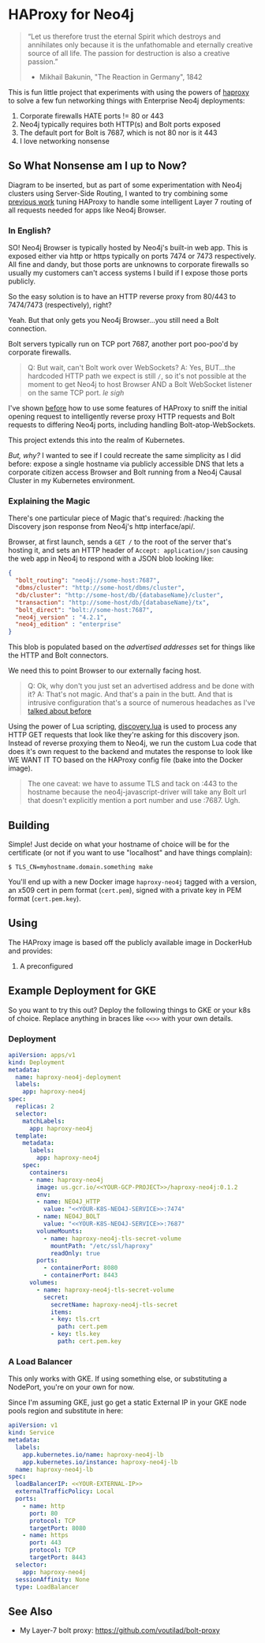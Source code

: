 # HAProxy for Neo4j

> “Let us therefore trust the eternal Spirit which destroys and
> annihilates only because it is the unfathomable and eternally
> creative source of all life. The passion for destruction is also a
> creative passion.”
>   - Mikhail Bakunin, "The Reaction in Germany", 1842

This is fun little project that experiments with using the powers of
[haproxy](https://haproxy.org) to solve a few fun networking things
with Enterprise Neo4j deployments:

1. Corporate firewalls HATE ports != 80 or 443
2. Neo4j typically requires both HTTP(s) and Bolt ports exposed
3. The default port for Bolt is 7687, which is not 80 nor is it 443
4. I love networking nonsense

## So What Nonsense am I up to Now?
Diagram to be inserted, but as part of some experimentation with Neo4j
clusters using Server-Side Routing, I wanted to try combining some
[previous work](https://github.com/voutilad/haproxy-and-neo4j) tuning
HAProxy to handle some intelligent Layer 7 routing of all requests
needed for apps like Neo4j Browser.

### In English?
SO! Neo4j Browser is typically hosted by Neo4j's built-in web
app. This is exposed either via http or https typically on ports 7474
or 7473 respectively. All fine and dandy, but those ports are unknowns
to corporate firewalls so usually my customers can't access systems I
build if I expose those ports publicly.

So the easy solution is to have an HTTP reverse proxy from 80/443 to
7474/7473 (respectively), right?

Yeah. But that only gets you Neo4j Browser...you still need a Bolt
connection.

Bolt servers typically run on TCP port 7687, another port poo-poo'd by
corporate firewalls.

> Q: But wait, can't Bolt work over WebSockets?
> A: Yes, BUT...the hardcoded HTTP path we expect is still `/`, so
> it's not possible at the moment to get Neo4j to host Browser AND a
> Bolt WebSocket listener on the same TCP port. *le sigh*

I've shown [before](https://github.com/voutilad/haproxy-and-neo4j) how
to use some features of HAProxy to sniff the initial opening request
to intelligently reverse proxy HTTP requests and Bolt requests to
differing Neo4j ports, including handling Bolt-atop-WebSockets.

This project extends this into the realm of Kubernetes.

*But, why?* I wanted to see if I could recreate the same simplicity as
I did before: expose a single hostname via publicly accessible DNS
that lets a corporate citizen access Browser and Bolt running from a
Neo4j Causal Cluster in my Kubernetes environment.

### Explaining the Magic
There's one particular piece of Magic that's required: /hacking the
Discovery json response from Neo4j's http interface/api/.

Browser, at first launch, sends a `GET /` to the root of the server
that's hosting it, and sets an HTTP header of `Accept:
application/json` causing the web app in Neo4j to respond with a JSON
blob looking like:

```json
{
  "bolt_routing": "neo4j://some-host:7687",
  "dbms/cluster": "http://some-host/dbms/cluster",
  "db/cluster": "http://some-host/db/{databaseName}/cluster",
  "transaction": "http://some-host/db/{databaseName}/tx",
  "bolt_direct": "bolt://some-host:7687",
  "neo4j_version" : "4.2.1",
  "neo4j_edition" : "enterprise"
}
```

This blob is populated based on the *advertised addresses* set for
things like the HTTP and Bolt connectors.

We need this to point Browser to our externally facing host.

> Q: Ok, why don't you just set an advertised address and be done with
> it?
> A: That's not magic. And that's a pain in the butt. And that is
> intrusive configuration that's a source of numerous headaches as
> I've [talked about before](https://github.com/voutilad/bolt-proxy)

Using the power of Lua scripting, [discovery.lua](./discovery.lua) is
used to process any HTTP GET requests that look like they're asking
for this discovery json. Instead of reverse proxying them to Neo4j, we
run the custom Lua code that does it's own request to the backend and
mutates the response to look like WE WANT IT TO based on the HAProxy
config file (bake into the Docker image).

> The one caveat: we have to assume TLS and tack on :443 to the
> hostname because the neo4j-javascript-driver will take any Bolt url
> that doesn't explicitly mention a port number and use :7687. Ugh.

## Building
Simple! Just decide on what your hostname of choice will be for the
certificate (or not if you want to use "localhost" and have things
complain):

```
$ TLS_CN=myhostname.domain.something make
```

You'll end up with a new Docker image `haproxy-neo4j` tagged with a
version, an x509 cert in pem format (`cert.pem`), signed with a
private key in PEM format (`cert.pem.key`).

## Using
The HAProxy image is based off the publicly available image in
DockerHub and provides:

1. A preconfigured

## Example Deployment for GKE
So you want to try this out? Deploy the following things to GKE or
your k8s of choice. Replace anything in braces like `<<>>` with your
own details.

### Deployment
```yaml
apiVersion: apps/v1
kind: Deployment
metadata:
  name: haproxy-neo4j-deployment
  labels:
    app: haproxy-neo4j
spec:
  replicas: 2
  selector:
    matchLabels:
      app: haproxy-neo4j
  template:
    metadata:
      labels:
        app: haproxy-neo4j
    spec:
      containers:
      - name: haproxy-neo4j
        image: us.gcr.io/<<YOUR-GCP-PROJECT>>/haproxy-neo4j:0.1.2
        env:
        - name: NEO4J_HTTP
          value: "<<YOUR-K8S-NEO4J-SERVICE>>:7474"
        - name: NEO4J_BOLT
          value: "<<YOUR-K8S-NEO4J-SERVICE>>:7687"
        volumeMounts:
          - name: haproxy-neo4j-tls-secret-volume
            mountPath: "/etc/ssl/haproxy"
            readOnly: true
        ports:
          - containerPort: 8080
          - containerPort: 8443
      volumes:
        - name: haproxy-neo4j-tls-secret-volume
          secret:
            secretName: haproxy-neo4j-tls-secret
            items:
            - key: tls.crt
              path: cert.pem
            - key: tls.key
              path: cert.pem.key
```

### A Load Balancer
This only works with GKE. If using something else, or substituting a
NodePort, you're on your own for now.

Since I'm assuming GKE, just go get a static External IP in your GKE
node pools region and substitute in here:

```yaml
apiVersion: v1
kind: Service
metadata:
  labels:
    app.kubernetes.io/name: haproxy-neo4j-lb
    app.kubernetes.io/instance: haproxy-neo4j-lb
  name: haproxy-neo4j-lb
spec:
  loadBalancerIP: <<YOUR-EXTERNAL-IP>>
  externalTrafficPolicy: Local
  ports:
    - name: http
      port: 80
      protocol: TCP
      targetPort: 8080
    - name: https
      port: 443
      protocol: TCP
      targetPort: 8443
  selector:
    app: haproxy-neo4j
  sessionAffinity: None
  type: LoadBalancer

```

## See Also
- My Layer-7 bolt proxy: https://github.com/voutilad/bolt-proxy
